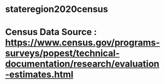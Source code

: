 # stateregion2020census
# Census Data Source : https://www.census.gov/programs-surveys/popest/technical-documentation/research/evaluation-estimates.html
